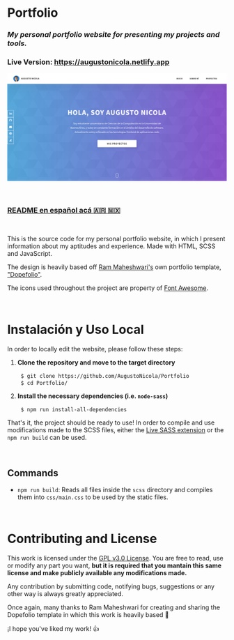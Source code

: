 # **Portfolio**

### *My personal portfolio website for presenting my projects and tools.*

### **Live Version: https://augustonicola.netlify.app**

![Screenshot](assets/screenshot.png)

<br>

### [README en español acá :argentina: :mexico:](README.md)

<br>

This is the source code for my personal portfolio website, in which I present information about my aptitudes and experience. Made with HTML, SCSS and JavaScript.

The design is heavily based off [Ram Maheshwari's](https://github.com/rammcodes) own portfolio template, ["Dopefolio"](https://github.com/rammcodes/Dopefolio).

The icons used throughout the project are property of [Font Awesome](https://fontawesome.com/).

<br>

# Instalación y Uso Local
In order to locally edit the website, please follow these steps:

1. **Clone the repository and move to the target directory**
	
		$ git clone https://github.com/AugustoNicola/Portfolio
		$ cd Portfolio/

2. **Install the necessary dependencies (i.e. `node-sass`)**
		
		$ npm run install-all-dependencies

That's it, the project should be ready to use! In order to compile and use modifications made to the SCSS files, either the [Live SASS extension](https://marketplace.visualstudio.com/items?itemName=ritwickdey.live-sass) or the `npm run build` can be used.

<br>

## Commands

* `npm run build`: Reads all files inside the `scss` directory and compiles them into `css/main.css` to be used by the static files.

<br>

# Contributing and License
This work is licensed under the [GPL v3.0 License](https://choosealicense.com/licenses/gpl-3.0/). You are free to read, use or modify any part you want, **but it is required that you mantain this same license and make publicly available any modifications made.**

Any contribution by submitting code, notifying bugs, suggestions or any other way is always greatly appreciated.

Once again, many thanks to Ram Maheshwari for creating and sharing the Dopefolio template in which this work is heavily based :raised_hands:

¡I hope you've liked my work! :+1: